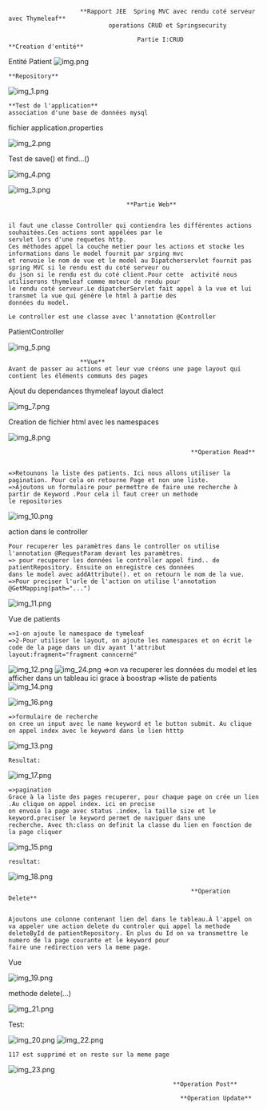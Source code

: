                         **Rapport JEE  Spring MVC avec rendu coté serveur avec Thymeleaf**
                                operations CRUD et Springsecurity
                                    
                                        Partie I:CRUD
    **Creation d'entité**
Entité Patient
![img.png](img.png)

    **Repository**
![img_1.png](img_1.png)

    **Test de l'application**
    association d'une base de données mysql
fichier application.properties

![img_2.png](img_2.png)

Test de save() et find...()

![img_4.png](img_4.png)

![img_3.png](img_3.png)

                                     **Partie Web**


    il faut une classe Controller qui contiendra les différentes actions souhaitées.Ces actions sont appélées par le
    servlet lors d'une requetes http. 
    Ces méthodes appel la couche metier pour les actions et stocke les informations dans le model fournit par srping mvc
    et renvoie le nom de vue et le model au Dipatcherservlet fournit pas spring MVC si le rendu est du coté serveur ou
    du json si le rendu est du coté client.Pour cette  activité nous utiliserons thymeleaf comme moteur de rendu pour
    le rendu coté serveur.Le dipatcherServlet fait appel à la vue et lui transmet la vue qui génère le html à partie des
    données du model.

    Le controller est une classe avec l'annotation @Controller

PatientController

![img_5.png](img_5.png)

                        **Vue**
    Avant de passer au actions et leur vue créons une page layout qui contient les éléments communs des pages 

Ajout du dependances thymeleaf layout dialect

![img_7.png](img_7.png)

Creation de fichier html avec les namespaces

![img_8.png](img_8.png)
                                                            
                                                       **Operation Read**


    =>Retounons la liste des patients. Ici nous allons utiliser la pagination. Pour cela on retourne Page et non une liste.
    =>Ajoutons un formulaire pour permettre de faire une recherche à partir de Keyword .Pour cela il faut creer un methode
    le repositories 
![img_10.png](img_10.png)

  

action dans le controller

    Pour recuperer les paramètres dans le controller on utilise l'annotation @RequestParam devant les paramètres.
    => pour recuperer les données le controller appel find.. de patientRepository. Ensuite on enregistre ces données
    dans le model avec addAttribute(). et on retourn le nom de la vue.
    =>Pour preciser l'urle de l'action on utilise l'annotation @GetMapping(path="...")
![img_11.png](img_11.png)


Vue de patients

    =>1-on ajoute le namespace de tymeleaf 
    =>2-Pour utiliser le layout, on ajoute les namespaces et on écrit le code de la page dans un div ayant l'attribut 
    layout:fragment="fragment conncerné"
![img_12.png](img_12.png)
![img_24.png](img_24.png)
    =>on va recuperer les données du model et les afficher dans un tableau ici grace à boostrap
    =>liste de patients
![img_14.png](img_14.png)

![img_16.png](img_16.png)


    =>formulaire de recherche
    on cree un input avec le name keyword et le button submit. Au clique on appel index avec le keyword dans le lien htttp
![img_13.png](img_13.png)
    
    Resultat:
![img_17.png](img_17.png)


    =>pagination
    Grace à la liste des pages recuperer, pour chaque page on crée un lien .Au clique on appel index. ici on precise 
    on envoie la page avec status .index, la taille size et le keyword.preciser le keyword permet de naviguer dans une 
    recherche. Avec th:class on definit la classe du lien en fonction de la page cliquer
![img_15.png](img_15.png)

    resultat:
![img_18.png](img_18.png)



                                                       **Operation Delete**


    Ajoutons une colonne contenant lien del dans le tableau.À l'appel on va appeler une action delete du controler qui appel la methode 
    deleteById de patientRepository. En plus du Id on va transmettre le numero de la page courante et le keyword pour 
    faire une redirection vers la meme page.
Vue

![img_19.png](img_19.png)

methode delete(...)

![img_21.png](img_21.png)

Test:

![img_20.png](img_20.png)
![img_22.png](img_22.png)

    117 est supprimé et on reste sur la meme page
![img_23.png](img_23.png)

                    
                                                  **Operation Post**

                                                    **Operation Update**





